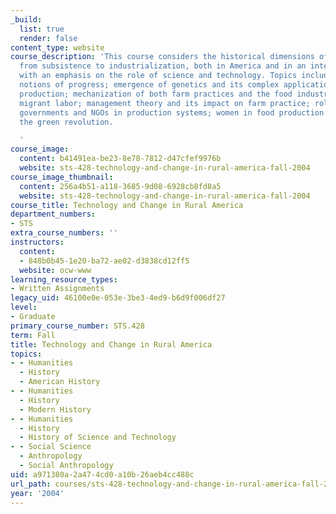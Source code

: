 ```yaml
---
_build:
  list: true
  render: false
content_type: website
course_description: 'This course considers the historical dimensions of rural production
  from subsistence to industrialization, both in America and in an international context,
  with an emphasis on the role of science and technology. Topics include changing
  notions of progress; emergence of genetics and its complex applications to food
  production; mechanization of both farm practices and the food industry; role of
  migrant labor; management theory and its impact on farm practice; role of federal
  governments and NGOs in production systems; women in food production systems; and
  the green revolution.

  '
course_image:
  content: b41491ea-be23-8e78-7812-d47cfef9976b
  website: sts-428-technology-and-change-in-rural-america-fall-2004
course_image_thumbnail:
  content: 256a4b51-a118-3685-9d08-6928cb8fd8a5
  website: sts-428-technology-and-change-in-rural-america-fall-2004
course_title: Technology and Change in Rural America
department_numbers:
- STS
extra_course_numbers: ''
instructors:
  content:
  - 848b0b45-1e20-ba72-ae02-d3838cd12ff5
  website: ocw-www
learning_resource_types:
- Written Assignments
legacy_uid: 46100e0e-053e-3be3-4ed9-b6d9f006df27
level:
- Graduate
primary_course_number: STS.428
term: Fall
title: Technology and Change in Rural America
topics:
- - Humanities
  - History
  - American History
- - Humanities
  - History
  - Modern History
- - Humanities
  - History
  - History of Science and Technology
- - Social Science
  - Anthropology
  - Social Anthropology
uid: a971380a-2a47-4cd0-a10b-26aeb4cc488c
url_path: courses/sts-428-technology-and-change-in-rural-america-fall-2004
year: '2004'
---
```

